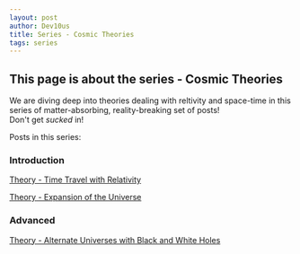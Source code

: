 ```yaml
---
layout: post
author: Dev10us
title: Series - Cosmic Theories
tags: series
---
```


## This page is about the series - Cosmic Theories

We are diving deep into theories dealing with reltivity and space-time in this series of matter-absorbing, reality-breaking set of posts! \
Don't get _sucked_ in!

Posts in this series:

### Introduction

[Theory - Time Travel with Relativity](https://scriptorite.github.io/2024-05-07/time-travel-with-relativity)

[Theory - Expansion of the Universe](https://scriptorite.github.io/2024-05-08/expansion-of-the-universe)

### Advanced

[Theory - Alternate Universes with Black and White Holes](https://scriptorite.github.io/2024-05-09/alternate-universes)
